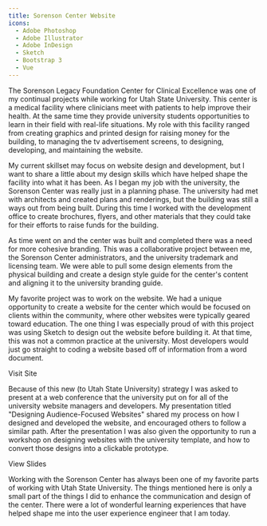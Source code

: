 ```yaml
---
title: Sorenson Center Website
icons: 
  - Adobe Photoshop
  - Adobe Illustrator
  - Adobe InDesign
  - Sketch
  - Bootstrap 3
  - Vue
---
```


The Sorenson Legacy Foundation Center for Clinical Excellence was one of my continual projects while working for Utah State University. This center is a medical facility where clinicians meet with patients to help improve their health. At the same time they provide university students opportunities to learn in their field with real-life situations. My role with this facility ranged from creating graphics and printed design for raising money for the building, to managing the tv advertisement screens, to designing, developing, and maintaining the website.

My current skillset may focus on website design and development, but I want to share a little about my design skills which have helped shape the facility into what it has been. As I began my job with the university, the Sorenson Center was really just in a planning phase. The university had met with architects and created plans and renderings, but the building was still a ways out from being built. During this time I worked with the development office to create brochures, flyers, and other materials that they could take for their efforts to raise funds for the building. 

<content-img src="/img/projects/scce/scce-main-branding.png" alt="Sorenson Center branding style"></content-img>

As time went on and the center was built and completed there was a need for more cohesive branding. This was a collaborative project between me, the Sorenson Center administrators, and the university trademark and licensing team. We were able to pull some design elements from the physical building and create a design style guide for the center's content and aligning it to the university branding guide.

My favorite project was to work on the website. We had a unique opportunity to create a website for the center which would be focused on clients within the community, where other websites were typically geared toward education. The one thing I was especially proud of with this project was using Sketch to design out the website before building it. At that time, this was not a common practice at the university. Most developers would just go straight to coding a website based off of information from a word document. 

<content-img src="/img/projects/scce/scce-screenshot.png" alt="Sorenson Center website"></content-img>

<content-btn href="https://web.archive.org/web/20190810221216/https://scce.usu.edu/" archived>Visit Site</content-btn>

Because of this new (to Utah State University) strategy I was asked to present at a web conference that the university put on for all of the university website managers and developers. My presentation titled "Designing Audience-Focused Websites" shared my process on how I designed and developed the website, and encouraged others to follow a similar path. After the presentation I was also given the opportunity to run a workshop on designing websites with the university template, and how to convert those designs into a clickable prototype.

<b-embed-responsive src="https://cdnapisec.kaltura.com/html5/html5lib/v2.95/mwEmbedFrame.php/p/1560811/uiconf_id/18216181/entry_id/0_quw2f0cp?wid=1_3rxdrjx9&iframeembed=true&playerId=kaltura_player&entry_id=0_quw2f0cp&widget_id=1_3rxdrjx9"></b-embed-responsive>

<p class="text-center">
  <b-btn href="/img/projects/scce/Designing Audience-Focused Websites.pdf" target="_blank">View Slides</b-btn>
</p>

Working with the Sorenson Center has always been one of my favorite parts of working with Utah State University. The things mentioned here is only a small part of the things I did to enhance the communication and design of the center. There were a lot of wonderful learning experiences that have helped shape me into the user experience engineer that I am today.
